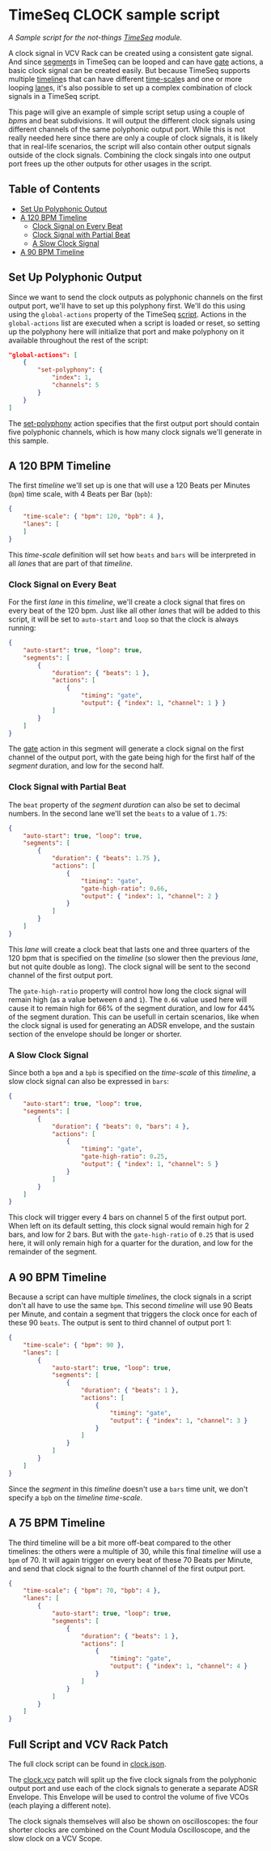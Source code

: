 # TimeSeq CLOCK sample script

*A Sample script for the not-things [TimeSeq](../../TIMESEQ.md) module.*

A clock signal in VCV Rack can be created using a consistent gate signal. And since [segment](../TIMESEQ-SCRIPT-JSON.md#segment)s in TimeSeq can be looped and can have [gate](../TIMESEQ-SCRIPT-JSON.md#gate-actions) actions, a basic clock signal can be created easily. But because TimeSeq supports multiple [timeline](../TIMESEQ-SCRIPT-JSON.md#timeline)s that can have different [time-scale](../TIMESEQ-SCRIPT-JSON.md#time-scale)s and one or more looping [lane](../TIMESEQ-SCRIPT-JSON.md#lane)s, it's also possible to set up a complex combination of clock signals in a TimeSeq script.

This page will give an example of simple script setup using a couple of *bpm*s and beat subdivisions. It will output the different clock signals using different channels of the same polyphonic output port. While this is not really needed here since there are only a couple of clock signals, it is likely that in real-life scenarios, the script will also contain other output signals outside of the clock signals. Combining the clock singals into one output port frees up the other outputs for other usages in the script.

## Table of Contents

* [Set Up Polyphonic Output](#set-up-polyphonic-output)
* [A 120 BPM Timeline](#a-120-bpm-timeline)
  * [Clock Signal on Every Beat](#clock-signal-on-every-beat)
  * [Clock Signal with Partial Beat](#clock-signal-with-partial-beat)
  * [A Slow Clock Signal](#a-slow-clock-signal)
* [A 90 BPM Timeline](#a-90-bpm-timeline)

## Set Up Polyphonic Output

Since we want to send the clock outputs as polyphonic channels on the first output port, we'll have to set up this polyphony first. We'll do this using using the `global-actions` property of the TimeSeq [script](../TIMESEQ-SCRIPT-JSON.md#script). Actions in the `global-actions` list are executed when a script is loaded or reset, so setting up the polyphony here will initialize that port and make polyphony on it available throughout the rest of the script:

```json
"global-actions": [
    {
        "set-polyphony": {
            "index": 1,
            "channels": 5
        }
    }
]
```

The [set-polyphony](../TIMESEQ-SCRIPT-JSON.md#set-polyphony) action specifies that the first output port should contain five polyphonic channels, which is how many clock signals we'll generate in this sample.

## A 120 BPM Timeline

The first *timeline* we'll set up is one that will use a 120 Beats per Minutes (`bpm`) time scale, with 4 Beats per Bar (`bpb`):

```json
{
    "time-scale": { "bpm": 120, "bpb": 4 },
    "lanes": [
    ]
}
```

This *time-scale* definition will set how `beats` and `bars` will be interpreted in all *lane*s that are part of that *timeline*.

### Clock Signal on Every Beat

For the first *lane* in this *timeline*, we'll create a clock signal that fires on every beat of the 120 bpm. Just like all other *lane*s that will be added to this script, it will be set to `auto-start` and  `loop` so that the clock is always running:

```json
{
    "auto-start": true, "loop": true,
    "segments": [
        {
            "duration": { "beats": 1 },
            "actions": [
                {
                    "timing": "gate",
                    "output": { "index": 1, "channel": 1 } }
            ]
        }
    ]
}
```

The [gate](../TIMESEQ-SCRIPT-JSON.md#gate-actions) action in this segment will generate a clock signal on the first channel of the output port, with the gate being high for the first half of the *segment* duration, and low for the second half.

### Clock Signal with Partial Beat

The `beat` property of the *segment* *duration* can also be set to decimal numbers. In the second lane we'll set the `beats` to a value of `1.75`:

```json
{
    "auto-start": true, "loop": true,
    "segments": [
        {
            "duration": { "beats": 1.75 },
            "actions": [
                {
                    "timing": "gate",
                    "gate-high-ratio": 0.66,
                    "output": { "index": 1, "channel": 2 }
                }
            ]
        }
    ]
}
```

This *lane* will create a clock beat that lasts one and three quarters of the 120 bpm that is specified on the *timeline* (so slower then the previous *lane*, but not quite double as long). The clock signal will be sent to the second channel of the first output port.

The `gate-high-ratio` property will control how long the clock signal will remain high (as a value between `0` and `1`). The `0.66` value used here will cause it to remain high for 66% of the segment duration, and low for 44% of the segment duration. This can be usefull in certain scenarios, like when the clock signal is used for generating an ADSR envelope, and the sustain section of the envelope should be longer or shorter.

### A Slow Clock Signal

Since both a `bpm` and a `bpb` is specified on the *time-scale* of this *timeline*, a slow clock signal can also be expressed in `bars`:

```json
{
    "auto-start": true, "loop": true,
    "segments": [
        {
            "duration": { "beats": 0, "bars": 4 },
            "actions": [
                {
                    "timing": "gate",
                    "gate-high-ratio": 0.25,
                    "output": { "index": 1, "channel": 5 }
                }
            ]
        }
    ]
}
```

This clock will trigger every 4 bars on channel 5 of the first output port. When left on its default setting, this clock signal would remain high for 2 bars, and low for 2 bars. But with the  `gate-high-ratio` of `0.25` that is used here, it will only remain high for a quarter for the duration, and low for the remainder of the segment.

## A 90 BPM Timeline

Because a script can have multiple *timeline*s, the clock signals in a script don't all have to use the same `bpm`. This second *timeline* will use 90 Beats per Minute, and contain a segment that triggers the clock once for each of these 90 `beats`. The output is sent to third channel of output port 1:

```json
{
    "time-scale": { "bpm": 90 },
    "lanes": [
        {
            "auto-start": true, "loop": true,
            "segments": [
                {
                    "duration": { "beats": 1 },
                    "actions": [
                        {
                            "timing": "gate",
                            "output": { "index": 1, "channel": 3 }
                        }
                    ]
                }
            ]
        }
    ]
}
```

Since the *segment* in this *timeline* doesn't use a `bars` time unit, we don't specify a `bpb` on the *timeline* *time-scale*.

## A 75 BPM Timeline

The third timeline will be a bit more off-beat compared to the other timelines: the others were a multiple of 30, while this final *timeline* will use a `bpm` of 70. It will again trigger on every beat of these 70 Beats per Minute, and send that clock signal to the fourth channel of the first output port.

```json
{
    "time-scale": { "bpm": 70, "bpb": 4 },
    "lanes": [
        {
            "auto-start": true, "loop": true,
            "segments": [
                {
                    "duration": { "beats": 1 },
                    "actions": [
                        {
                            "timing": "gate",
                            "output": { "index": 1, "channel": 4 }
                        }
                    ]
                }
            ]
        }
    ]
}
```

## Full Script and VCV Rack Patch

The full clock script can be found in [clock.json](clock/clock.json).

The [clock.vcv](clock/clock.vcv) patch will split up the five clock signals from the polyphonic output port and use each of the clock signals to generate a separate ADSR Envelope. This Envelope will be used to control the volume of five VCOs (each playing a different note).

The clock signals themselves will also be shown on oscilloscopes: the four shorter clocks are combined on the Count Modula Oscilloscope, and the slow clock on a VCV Scope.

